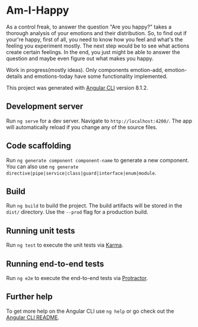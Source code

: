 # Am-I-Happy

As a control freak, to answer the question "Are you happy?" takes a thorough analysis of your emotions and their distribution. So, to find out if your're happy, first of all, you need to know how you feel and what's the feeling you experiment mostly. The next step would be to see what actions create certain feelings. In the end, you just might be able to answer the question and maybe even figure out what makes you happy. 


Work in progress(mostly ideas).
Only components emotion-add, emotion-details and emotions-today have some functionality implemented.

This project was generated with [Angular CLI](https://github.com/angular/angular-cli) version 8.1.2.

## Development server

Run `ng serve` for a dev server. Navigate to `http://localhost:4200/`. The app will automatically reload if you change any of the source files.

## Code scaffolding

Run `ng generate component component-name` to generate a new component. You can also use `ng generate directive|pipe|service|class|guard|interface|enum|module`.

## Build

Run `ng build` to build the project. The build artifacts will be stored in the `dist/` directory. Use the `--prod` flag for a production build.

## Running unit tests

Run `ng test` to execute the unit tests via [Karma](https://karma-runner.github.io).

## Running end-to-end tests

Run `ng e2e` to execute the end-to-end tests via [Protractor](http://www.protractortest.org/).

## Further help

To get more help on the Angular CLI use `ng help` or go check out the [Angular CLI README](https://github.com/angular/angular-cli/blob/master/README.md).
